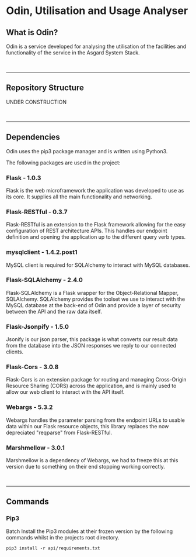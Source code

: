 # Odin, Utilisation and Usage Analyser
## What is Odin?
Odin is a service developed for analysing the utilisation of the facilities and functionality of the service in the Asgard System Stack.

<br>

---

## Repository Structure
UNDER CONSTRUCTION

<br>

---

## Dependencies
Odin uses the pip3 package manager and is written using Python3.

The following packages are used in the project:

### Flask - 1.0.3
Flask is the web microframework the application was developed to use as its core. It supplies all the main functionality and networking.

### Flask-RESTful - 0.3.7
Flask-RESTful is an extension to the Flask framework allowing for the easy configuration of REST architecture APIs. This handles our endpoint definition and opening the application up to the different query verb types.

### mysqlclient - 1.4.2.post1
MySQL client is required for SQLAlchemy to interact with MySQL databases.

### Flask-SQLAlchemy - 2.4.0
Flask-SQLAlchemy is a Flask wrapper for the Object-Relational Mapper, SQLAlchemy. SQLAlchemy provides the toolset we use to interact with the MySQL database at the back-end of Odin and provide a layer of security between the API and the raw data itself.

### Flask-Jsonpify - 1.5.0
Jsonify is our json parser, this package is what converts our result data from the database into the JSON responses we reply to our connected clients.

### Flask-Cors - 3.0.8
Flask-Cors is an extension package for routing and managing Cross-Origin Resource Sharing (CORS) across the application, and is mainly used to allow our web client to interact with the API itself.

### Webargs - 5.3.2
Webargs handles the parameter parsing from the endpoint URLs to usable data within our Flask resource objects, this library replaces the now depreciated "reqparse" from Flask-RESTful.

### Marshmellow - 3.0.1
Marshmellow is a dependency of Webargs, we had to freeze this at this version due to something on their end stopping working correctly.

<br>

---

## Commands
### Pip3
Batch Install the Pip3 modules at their frozen version by the following commands whilst in the projects root directory.
```pip3
pip3 install -r api/requirements.txt
```
